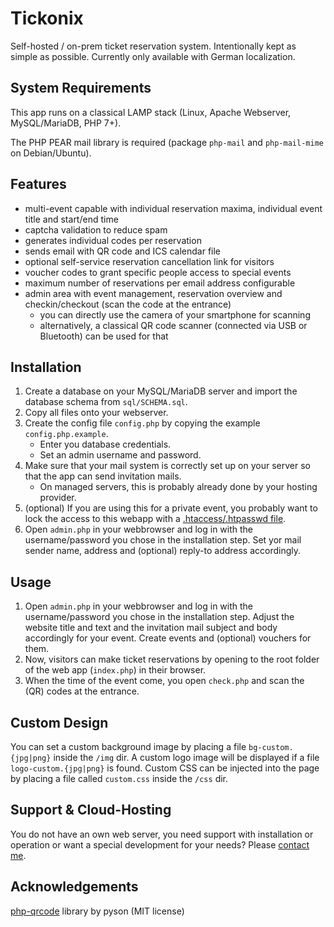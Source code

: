 # Tickonix
Self-hosted / on-prem ticket reservation system. Intentionally kept as simple as possible. Currently only available with German localization.

## System Requirements
This app runs on a classical LAMP stack (Linux, Apache Webserver, MySQL/MariaDB, PHP 7+).

The PHP PEAR mail library is required (package `php-mail` and `php-mail-mime` on Debian/Ubuntu).

## Features
- multi-event capable with individual reservation maxima, individual event title and start/end time
- captcha validation to reduce spam
- generates individual codes per reservation
- sends email with QR code and ICS calendar file
- optional self-service reservation cancellation link for visitors
- voucher codes to grant specific people access to special events
- maximum number of reservations per email address configurable
- admin area with event management, reservation overview and checkin/checkout (scan the code at the entrance)
  - you can directly use the camera of your smartphone for scanning
  - alternatively, a classical QR code scanner (connected via USB or Bluetooth) can be used for that

## Installation
1. Create a database on your MySQL/MariaDB server and import the database schema from `sql/SCHEMA.sql`.
2. Copy all files onto your webserver.
3. Create the config file `config.php` by copying the example `config.php.example`.
   - Enter you database credentials.
   - Set an admin username and password.
4. Make sure that your mail system is correctly set up on your server so that the app can send invitation mails.
   - On managed servers, this is probably already done by your hosting provider.
5. (optional) If you are using this for a private event, you probably want to lock the access to this webapp with a [.htaccess/.htpasswd file](https://wiki.selfhtml.org/wiki/Webserver/htaccess/Zugriffskontrolle).
6. Open `admin.php` in your webbrowser and log in with the username/password you chose in the installation step. Set yor mail sender name, address and (optional) reply-to address accordingly.

## Usage
1. Open `admin.php` in your webbrowser and log in with the username/password you chose in the installation step. Adjust the website title and text and the invitation mail subject and body accordingly for your event. Create events and (optional) vouchers for them.
2. Now, visitors can make ticket reservations by opening to the root folder of the web app (`index.php`) in their browser.
3. When the time of the event come, you open `check.php` and scan the (QR) codes at the entrance.

## Custom Design
You can set a custom background image by placing a file `bg-custom.{jpg|png}` inside the `/img` dir. A custom logo image will be displayed if a file `logo-custom.{jpg|png}` is found. Custom CSS can be injected into the page by placing a file called `custom.css` inside the `/css` dir.

## Support & Cloud-Hosting
You do not have an own web server, you need support with installation or operation or want a special development for your needs? Please [contact me](https://georg-sieber.de/?page=impressum).

## Acknowledgements
[php-qrcode](https://github.com/psyon/php-qrcode) library by pyson (MIT license)
